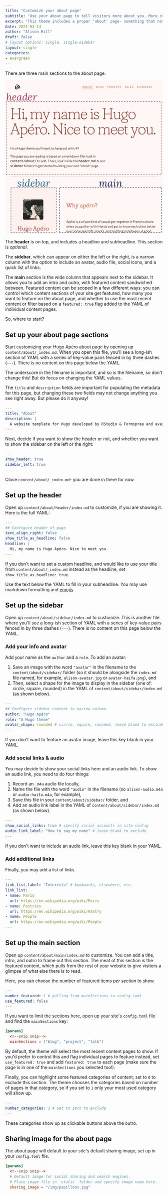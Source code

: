 ```yaml
---
title: "Customize your about page"
subtitle: "Use your about page to tell visitors more about you. More stable than a twitter page, but less frozen than a resume or CV."
excerpt: "This theme includes a proper 'about' page- something that not a lot of Hugo themes provide! This page is meant to compliment your homepage. A good about page lets you keep your homepage brief and inviting, while still giving you the space to give your visitors the 'cooks tour' of your site."
date: 2021-03-14
author: "Alison Hill"
draft: false
# layout options: single, single-sidebar
layout: single
categories:
- evergreen
---
```


There are three main sections to the about page.

![](about-sections.png)

The **header** is on top, and includes a headline and subheadline. This section is *optional*.

The **sidebar**, which can appear on either the left or the right, is a narrow column with the option to include an avatar, audio file, social icons, and a quick list of links.

The **main** section is the wide column that appears next to the sidebar. It allows you to add an intro and outro, with featured content sandwiched between. Featured content can be scoped in a few different ways: you can control which content sections of your site get featured, how many you want to feature on the about page, and whether to use the most recent content or filter based on a `featured: true` flag added to the YAML of individual content pages. 

So, where to start?

## Set up your about page sections

Start customizing your Hugo Apéro about page by opening up `content/about/_index.md`. When you open this file, you'll see a long-ish section of YAML with a series of key-value pairs fenced in by three dashes (`---`). There is no content on this page below the YAML.

The underscore in the filename is important, and so is the filename, so don't change this! But do focus on changing the YAML values. 

The `title` and `description` fields are important for populating the metadata for this page, but changing these two fields may not change anything you see right away. But please do it anyway!

```yaml
---
title: "About"
description: |
  A website template for Hugo developed by RStudio & Formspree and available for free.
---
```

Next, decide if you want to show the header or not, and whether you want to show the sidebar on the left or the right:

```yaml
---
show_header: true
sidebar_left: true
---
```

Close `content/about/_index.md`- you are done in there for now.

## Set up the header

Open up `content/about/header/index.md` to customize, if you are showing it. Here is the full YAML:

```yaml
---
## Configure header of page
text_align_right: false
show_title_as_headline: false
headline: |
  Hi, my name is Hugo Apéro. Nice to meet you.
---
```

If you don't want to set a custom headline, and would like to use your title from `content/about/_index.md` instead as the headline, set `show_title_as_headline: true`. 

Use the text below the YAML to fill in your subheadline. You may use markdown formatting and [emojis](https://gohugo.io/functions/emojify/).

## Set up the sidebar

Open up `content/about/sidebar/index.md` to customize. This is another file where you'll see a long-ish section of YAML with a series of key-value pairs fenced in by three dashes (`---`). There is no content on this page below the YAML.

### Add your info and avatar

Add your name as the `author` and a `role`. To add an avatar:

1. Save an image with the word `"avatar"` in the filename to the `content/about/sidebar/` folder (so it should be alongside the `index.md` file named, for example, `alison-avatar.jpg` or `avatar-haifa.png`), and
1. Then, select a shape for the image to display in the sidebar (one of: circle, square, rounded) in the YAML of `content/about/sidebar/index.md` (as shown below).

```yaml
---
## Configure sidebar content in narrow column
author: "Hugo Apéro"
role: "A Hugo theme"
avatar_shape: rounded # circle, square, rounded, leave blank to exclude
---
```

If you don't want to feature an avatar image, leave this key blank in your YAML.

### Add social links & audio

You may decide to show your social links here and an audio link. To show an audio link, you need to do four things:

1. Record an `.m4a` audio file locally,
1. Name the file with the word `"audio"` in the filename (so `alison-audio.m4a` or `audio-haifa.m4a`, for example), 
1. Save this file in your `content/about/sidebar/` folder, and
1. Add an audio link label in the YAML of `content/about/sidebar/index.md` (as shown below).

```yaml
---
show_social_links: true # specify social accounts in site config
audio_link_label: "How to say my name" # leave blank to exclude
---
```

If you don't want to include an audio link, leave this key blank in your YAML.

### Add additional links

Finally, you may add a list of links. 

```yaml
---
link_list_label: "Interests" # bookmarks, elsewhere, etc.
link_list:
- name: Paris
  url: https://en.wikipedia.org/wiki/Paris
- name: Pastries
  url: https://en.wikipedia.org/wiki/Pastry
- name: People
  url: https://en.wikipedia.org/wiki/People
---
```

## Set up the main section

Open up `content/about/main/index.md` to customize. You can add a title, intro, and outro to frame out this section. The meat of this section is the featured content, which pulls from the rest of your website to give visitors a glimpse of what else there is to read.

Here, you can choose the number of featured items *per section* to show. 

```yaml
---
number_featured: 1 # pulling from mainSections in config.toml
use_featured: false
---
```

If you want to limit the sections here, open up your site's `config.toml` file and find the `mainSections` key:

```toml
[params]
  <!--snip snip-->
  mainSections = ["blog", "project", "talk"]
```

By default, the theme will select the most recent content pages to show. If you'd prefer to control this and flag individual pages to feature instead, set `use_featured: true` and add `featured: true` to each page (make sure the page is in one of the `mainSections` you selected too!).

Finally, you can highlight some featured categories of content; set to `0` to exclude this section. The theme chooses the categories based on number of pages in that category, so if you set to `1` only your most used category will show up.

```yaml
---
number_categories: 3 # set to zero to exclude
---
```

These categories show up as clickable buttons above the outro.

## Sharing image for the about page

The about page will default to your site's default sharing image, set up in your `config.toml` file.

```toml
[params]
  <!--snip snip-->
  # Default image for social sharing and search engines. 
  # Place image file in `static` folder and specify image name here.
  sharing_image = "/img/papillons.jpg"
```